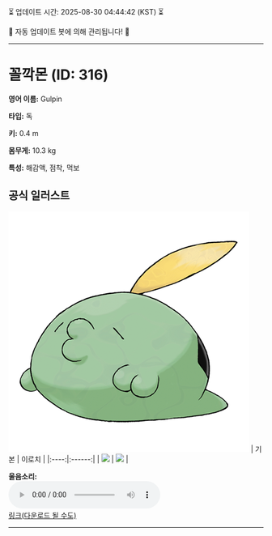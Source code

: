 
⏳ 업데이트 시간: 2025-08-30 04:44:42 (KST) ⏳

🤖 자동 업데이트 봇에 의해 관리됩니다! 🤖

---

# 꼴깍몬 (ID: 316)
**영어 이름:** Gulpin

**타입:** 독

**키:** 0.4 m

**몸무게:** 10.3 kg

**특성:** 해감액, 점착, 먹보

## 공식 일러스트
![](https://raw.githubusercontent.com/PokeAPI/sprites/master/sprites/pokemon/other/official-artwork/316.png)
| 기본 | 이로치 |
|:----:|:------:|
| <img src="http://play.pokemonshowdown.com/sprites/ani/gulpin.gif" width="200"> | <img src="http://play.pokemonshowdown.com/sprites/ani-shiny/gulpin.gif" width="200"> |

**울음소리:**<br><audio controls src="https://raw.githubusercontent.com/PokeAPI/cries/main/cries/pokemon/latest/316.ogg"></audio><br> [링크(다운로드 될 수도)](https://raw.githubusercontent.com/PokeAPI/cries/main/cries/pokemon/latest/316.ogg)


---
